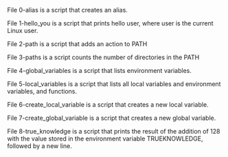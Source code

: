 File 0-alias is a script that creates an alias.

File 1-hello_you is a script that prints hello user, where user is the current Linux user.

File 2-path is a script that adds an action to PATH

File 3-paths is a script counts the number of directories in the PATH

File 4-global_variables is a script that lists environment variables.

File 5-local_variables is a script that lists all local variables and environment variables, and functions.

File 6-create_local_variable is a script that creates a new local variable.

File 7-create_global_variable is a script that creates a new global variable.

File 8-true_knowledge is  a script that prints the result of the addition of 128 with the value stored in the environment variable TRUEKNOWLEDGE, followed by a new line.


